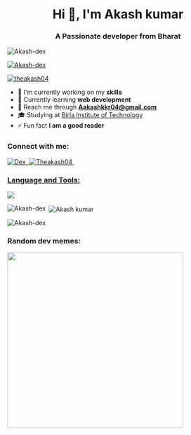 <h1 align="center">Hi 👋, I'm Akash kumar</h1>
<h3 align="center">A Passionate developer from Bharat</h3>

<p align="left"><img src="https://komarev.com/ghpvc/?username=Akash-dex&label=Profile%20views&color=0e75b6&style=flat" alt="Akash-dex" /></p>

<p align="left"> <a href="https://github-profile-trophy.vercel.app/?username=ryo-ma&theme=algolia"><img src="https://github-profile-trophy.vercel.app/?username=Akash-dex" alt="Akash-dex" /></a> </p>

<p align="left"> <a href="https://twitter.com/theakash04" target="_blank"><img src="https://img.shields.io/twitter/follow/theakash04" alt="theakash04" /></a> </p>

- 🔭 I'm currently working on my **skills**
- 🌱 Currently learning **web development**
- 📧 Reach me through **Aakashkkr04@gmail.com**
- 🎓 Studying at [Birla Institute of Technology](https://www.bitmesra.ac.in/)
- ⚡ Fun fact **I am a good reader**

<h3 align="left">Connect with me:</h3>
<p align="left">
  <a href="https://www.youtube.com/@its_Dexedits" target="_blank"><img src="https://img.shields.io/youtube/channel/subscribers/UCxuJRxCnibTrAbQt0qomfCQ?label=Youtube" alt="Dex"/>&nbsp;
  <a href="https://www.instagram.com/theakash04/" target="_blank"><img src="https://img.shields.io/badge/Instagram-E4405F?style=flat&logo=instagram&logoColor=white" alt="Theakash04"/>&nbsp;
</p>

  <h3 align="left">Language and Tools:</h3>
  <p align="left">
  <a href="#">
    <img src="https://skillicons.dev/icons?i=aftereffects,bash,javascript,figma,html,css,python,c,linux,git,vim,cpp&theme=light"  />
  </a>
</p>


<p><img align="left" src="https://github-readme-stats.vercel.app/api/top-langs?username=Akash-dex&show_icons=true&locale=en&layout=compact" alt="Akash-dex"</p>

<p>&nbsp;<img align="center" src="https://github-readme-stats.vercel.app/api?username=Akash-dex&show_icons=true&locale=en" alt="Akash kumar" /></p>

<p><img align="center" src="https://github-readme-streak-stats.herokuapp.com/?user=Akash-dex" alt="Akash-dex" /></p>

<h3 align="left">Random dev memes:</h3>
<img src='https://randommeme-five.vercel.app/' style="height: 400px;"/>
